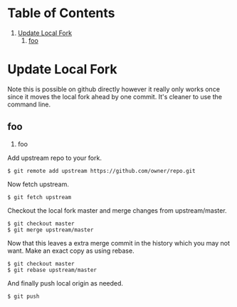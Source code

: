
# Table of Contents

1.  [Update Local Fork](#org2e9373a)
    1.  [foo](#org0d7c4e6)



<a id="org2e9373a"></a>

# Update Local Fork

Note this is possible on github directly however it really only works once
since it moves the local fork ahead by one commit. It's cleaner to use the
command line.


<a id="org0d7c4e6"></a>

## foo

1.  foo

Add <span class="underline">upstream</span> repo to your fork.

    $ git remote add upstream https://github.com/owner/repo.git

Now fetch upstream.

    $ git fetch upstream

Checkout the local fork master and merge changes from upstream/master.

    $ git checkout master
    $ git merge upstream/master

Now that this leaves a extra merge commit in the history which you may not want.
Make an exact copy as using rebase.

    $ git checkout master
    $ git rebase upstream/master

And finally push local origin as needed.

    $ git push
